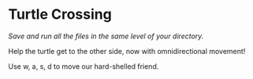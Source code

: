 # Turtle Crossing
_Save and run all the files in the same level of your directory._

Help the turtle get to the other side, now with omnidirectional movement!

Use w, a, s, d to move our hard-shelled friend.
